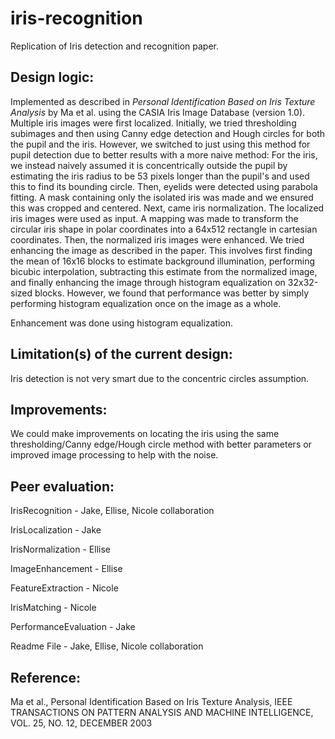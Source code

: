 # iris-recognition

Replication of Iris detection and recognition paper.

## Design logic:

Implemented as described in _Personal Identification Based on Iris Texture Analysis_ by Ma et al.
using the CASIA Iris Image Database (version 1.0). Multiple iris images were first localized. Initially, we
tried thresholding subimages and then using Canny edge detection and Hough circles for both the pupil and
the iris. However, we switched to just using this method for pupil detection due to better results with a
more naive method: For the iris, we instead naively assumed it is concentrically outside
the pupil by estimating the iris radius to be 53 pixels longer than the pupil's and used this
to find its bounding circle. Then, eyelids were detected using parabola fitting. A mask containing
only the isolated iris was made and we ensured this was cropped and centered. Next, came iris
normalization. The localized iris images were used as input. A mapping was made to transform the
circular iris shape in polar coordinates into a 64x512 rectangle in cartesian coordinates. Then,
the normalized iris images were enhanced. We tried enhancing the image as described in the paper.
This involves first finding the mean of 16x16 blocks to estimate background illumination, performing
bicubic interpolation, subtracting this estimate from the normalized image, and finally enhancing the
image through histogram equalization on 32x32-sized blocks. However, we found that performance was 
better by simply performing histogram equalization once on the image as a whole. 


Enhancement was done using histogram equalization.

## Limitation(s) of the current design:

Iris detection is not very smart due to the concentric circles assumption.

## Improvements:

We could make improvements on locating the iris using the same thresholding/Canny edge/Hough
circle method with better parameters or improved image processing to help with the noise.

## Peer evaluation:

IrisRecognition - Jake, Ellise, Nicole collaboration

IrisLocalization - Jake

IrisNormalization - Ellise

ImageEnhancement - Ellise

FeatureExtraction - Nicole

IrisMatching - Nicole

PerformanceEvaluation - Jake

Readme File - Jake, Ellise, Nicole collaboration

## Reference:

Ma et al., Personal Identification Based on Iris Texture Analysis, IEEE TRANSACTIONS ON
PATTERN ANALYSIS AND MACHINE INTELLIGENCE, VOL. 25, NO. 12, DECEMBER 2003
